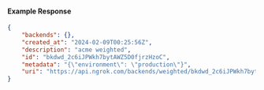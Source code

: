 <!-- Code generated for API Clients. DO NOT EDIT. -->

#### Example Response

```json
{
	"backends": {},
	"created_at": "2024-02-09T00:25:56Z",
	"description": "acme weighted",
	"id": "bkdwd_2c6iJPWkh7bytAWZ5D0fjrzHzoC",
	"metadata": "{\"environment\": \"production\"}",
	"uri": "https://api.ngrok.com/backends/weighted/bkdwd_2c6iJPWkh7bytAWZ5D0fjrzHzoC"
}
```
